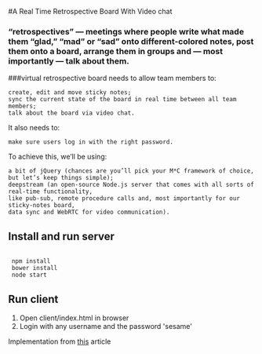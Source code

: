 #A Real Time Retrospective Board With Video chat


### “retrospectives” — meetings where people write what made them “glad,” “mad” or “sad” onto different-colored notes, post them onto a board, arrange them in groups and — most importantly — talk about them.

###virtual retrospective board needs to allow team members to:

    create, edit and move sticky notes;
    sync the current state of the board in real time between all team members;
    talk about the board via video chat.

It also needs to:

    make sure users log in with the right password.

To achieve this, we’ll be using:

    a bit of jQuery (chances are you’ll pick your M*C framework of choice, but let’s keep things simple);
    deepstream (an open-source Node.js server that comes with all sorts of real-time functionality, 
    like pub-sub, remote procedure calls and, most importantly for our sticky-notes board, 
    data sync and WebRTC for video communication).

## Install and run server

```

 npm install
 bower install 
 node start
```

## Run client


1. Open client/index.html in browser
2. Login with any username and the password 'sesame'




Implementation from [this](https://www.smashingmagazine.com/2016/03/building-a-real-time-retrospective-board-with-video-chat) article 